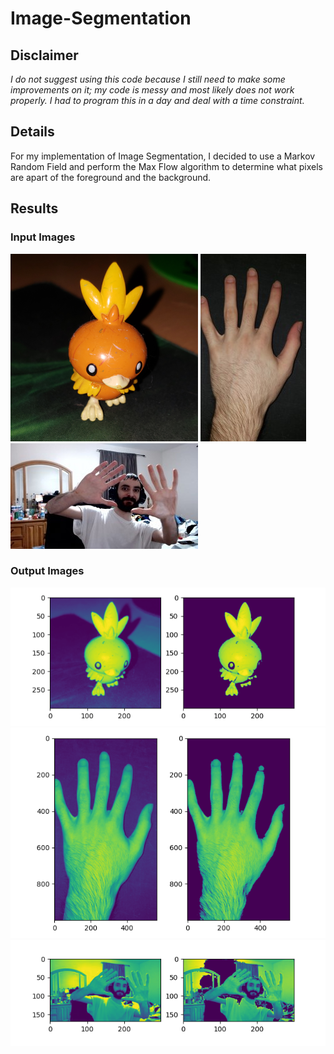 # Image-Segmentation
## Disclaimer
_I do not suggest using this code because I still need to make some improvements on it; my code is messy and most likely does not work properly. I had to program this in a day and deal with a time constraint._    
## Details
For my implementation of Image Segmentation, I decided to use a Markov Random Field and perform the Max Flow algorithm to determine what pixels are apart of the foreground and the background.    
## Results
### Input Images
![my torchic figurine](Images/Input/torchick.png)
![my hand against a book cover](Images/Input/hand.jpg)
![me with my hands up](Images/Input/hands_up.jpg)
### Output Images
![my torchic results](Images/Output/torchick_results.png)
![my hand results](Images/Output/hand_results.png)
![my hands up results](Images/Output/hands_up_results.png)
